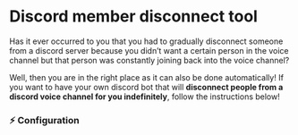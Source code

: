 # Discord member disconnect tool

Has it ever occurred to you that you had to gradually disconnect someone from a discord server because you didn’t want a certain person in the voice channel but that person was constantly joining back into the voice channel? 

Well, then you are in the right place as it can also be done automatically! If you want to have your own discord bot that will **disconnect people from a discord voice channel for you indefinitely**, follow the instructions below!

### ⚡ Configuration
